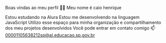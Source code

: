 Boas vindas ao meu perfil 💙💙
Meu nome é caio henrique

Estou estudando na Alura
Estou me desenvolvendo na linguagem JavaScript
Utilizo esse espaço para minha organização e compartilhamento dos meu projetos desenvolvidos
Você pode entrar em contato comigo 📫
00001105638212sp@al.educacao.sp.gov.br
